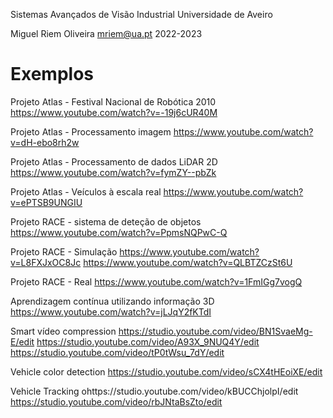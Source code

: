Sistemas Avançados de Visão Industrial
Universidade de Aveiro

Miguel Riem Oliveira <mriem@ua.pt>
2022-2023

# Exemplos

Projeto Atlas - Festival Nacional de Robótica 2010
https://www.youtube.com/watch?v=-19j6cUR40M

Projeto Atlas - Processamento imagem
https://www.youtube.com/watch?v=dH-ebo8rh2w

Projeto Atlas - Processamento de dados LiDAR 2D
https://www.youtube.com/watch?v=fymZY--pbZk

Projeto Atlas - Veículos à escala real
https://www.youtube.com/watch?v=ePTSB9UNGIU

Projeto RACE - sistema de deteção de objetos
https://www.youtube.com/watch?v=PpmsNQPwC-Q

Projeto RACE - Simulação
https://www.youtube.com/watch?v=L8FXJxOC8Jc
https://www.youtube.com/watch?v=QLBTZCzSt6U

Projeto RACE - Real
https://www.youtube.com/watch?v=1FmIGg7vogQ

Aprendizagem contínua utilizando informação 3D
https://www.youtube.com/watch?v=jLJqY2fKTdI

Smart vídeo compression
https://studio.youtube.com/video/BN1SvaeMg-E/edit
https://studio.youtube.com/video/A93X_9NUQ4Y/edit
https://studio.youtube.com/video/tP0tWsu_7dY/edit

Vehicle color detection
https://studio.youtube.com/video/sCX4tHEoiXE/edit

Vehicle Tracking
ohttps://studio.youtube.com/video/kBUCChjolpI/edit
https://studio.youtube.com/video/rbJNtaBsZto/edit
